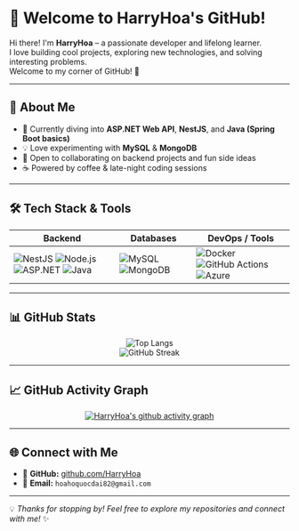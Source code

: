 # 👋 Welcome to HarryHoa's GitHub!

Hi there! I'm **HarryHoa** – a passionate developer and lifelong learner.  
I love building cool projects, exploring new technologies, and solving interesting problems.  
Welcome to my corner of GitHub! 🚀

---

## 🚀 About Me
- 🌱 Currently diving into **ASP.NET Web API**, **NestJS**, and **Java (Spring Boot basics)**
- 💡 Love experimenting with **MySQL** & **MongoDB**
- 🤝 Open to collaborating on backend projects and fun side ideas
- ☕ Powered by coffee & late-night coding sessions

---

## 🛠️ Tech Stack & Tools

| **Backend** | **Databases** | **DevOps / Tools** |
|-------------|--------------|-------------------|
| ![NestJS](https://img.shields.io/badge/NestJS-E0234E?style=for-the-badge&logo=nestjs&logoColor=white) ![Node.js](https://img.shields.io/badge/Node.js-43853D?style=for-the-badge&logo=node.js&logoColor=white) ![ASP.NET](https://img.shields.io/badge/ASP.NET-512BD4?style=for-the-badge&logo=dotnet&logoColor=white) ![Java](https://img.shields.io/badge/Java-007396?style=for-the-badge&logo=openjdk&logoColor=white) | ![MySQL](https://img.shields.io/badge/MySQL-4479A1?style=for-the-badge&logo=mysql&logoColor=white) ![MongoDB](https://img.shields.io/badge/MongoDB-4EA94B?style=for-the-badge&logo=mongodb&logoColor=white) | ![Docker](https://img.shields.io/badge/Docker-2496ED?style=for-the-badge&logo=docker&logoColor=white) ![GitHub Actions](https://img.shields.io/badge/GitHub%20Actions-2088FF?style=for-the-badge&logo=github-actions&logoColor=white) ![Azure](https://img.shields.io/badge/Microsoft%20Azure-0078D4?style=for-the-badge&logo=microsoft-azure&logoColor=white) |

---

## 📊 GitHub Stats

<div align="center">

![Top Langs](https://github-readme-stats.vercel.app/api/top-langs/?username=HarryHoa&layout=compact&theme=radical)  
![GitHub Streak](https://github-readme-streak-stats.herokuapp.com/?user=HarryHoa&theme=radical)

</div>

---

## 📈 GitHub Activity Graph  

<div align="center">

[![HarryHoa's github activity graph](https://github-readme-activity-graph.vercel.app/graph?username=HarryHoa&theme=github-compact&custom_title=HarryHoa%27s%20Activity%20Graph&hide_border=true)](https://github.com/ashutosh00710/github-readme-activity-graph)

</div>

---

## 🌐 Connect with Me
- 🐙 **GitHub:** [github.com/HarryHoa](https://github.com/HarryHoa)  
- 📧 **Email:** `hoahoquocdai82@gmail.com`

---

💡 *Thanks for stopping by! Feel free to explore my repositories and connect with me!* ✨
